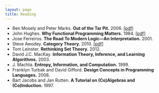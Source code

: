 ```yaml
---
layout: page
title: Reading
---
```


* Ben Mosely and Peter Marks. **Out of the Tar Pit.** 2006.  [[pdf]](https://github.com/papers-we-love/papers-we-love/blob/master/design/out-of-the-tar-pit.pdf?raw=true)
* John Hughes. **Why Functional Programming Matters.** 1984. [[pdf]](https://github.com/papers-we-love/papers-we-love/blob/master/functional_programming/why-functional-programming-matters.pdf)
* Jose Ferreiros. **The Road To Modern Logic—An Interpretation.** 2001.
* Steve Awodey. **Category Theory.** 2010.  [[pdf]](http://www.mpi-sws.org/~dreyer/courses/catlogic/awodey.pdf)
* Tom Leinster.  **Rethinking Set Theory.** 2012. 
* David J.C. MacKay. **Information Theory, Inference, and Learning Algorithms.** 2003.
* J. Machta. **Entropy, Information, and Computation.** 1999.
* Franklyn Turbak and David Gifford.  **Design Concepts in Programming Languages.** 2008.
* Bart Jacobs and Jan Rutten. **A Tutorial on (Co)Algebras and (Co)Induction.** 1997.

